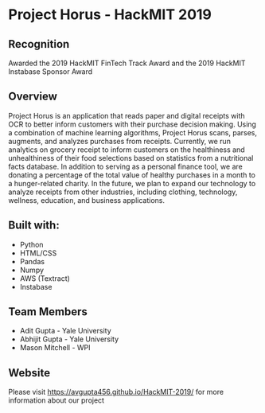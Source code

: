 # Project Horus - HackMIT 2019
## Recognition
Awarded the 2019 HackMIT FinTech Track Award and the 2019 HackMIT Instabase Sponsor Award

## Overview
Project Horus is an application that reads paper and digital receipts with OCR to better inform customers with their purchase decision making. Using a combination of machine learning algorithms, Project Horus scans, parses, augments, and analyzes purchases from receipts. Currently, we run analytics on grocery receipt to inform customers on the healthiness and unhealthiness of their food selections based on statistics from a nutritional facts database. In addition to serving as a personal finance tool, we are donating a percentage of the total value of healthy purchases in a month to a hunger-related charity. In the future, we plan to expand our technology to analyze receipts from other industries, including clothing, technology, wellness, education, and business applications.
## Built with:
* Python
* HTML/CSS
* Pandas
* Numpy
* AWS (Textract)
* Instabase
## Team Members
* Adit Gupta - Yale University
* Abhijit Gupta - Yale University
* Mason Mitchell - WPI
## Website
Please visit https://avgupta456.github.io/HackMIT-2019/ for more information about our project
